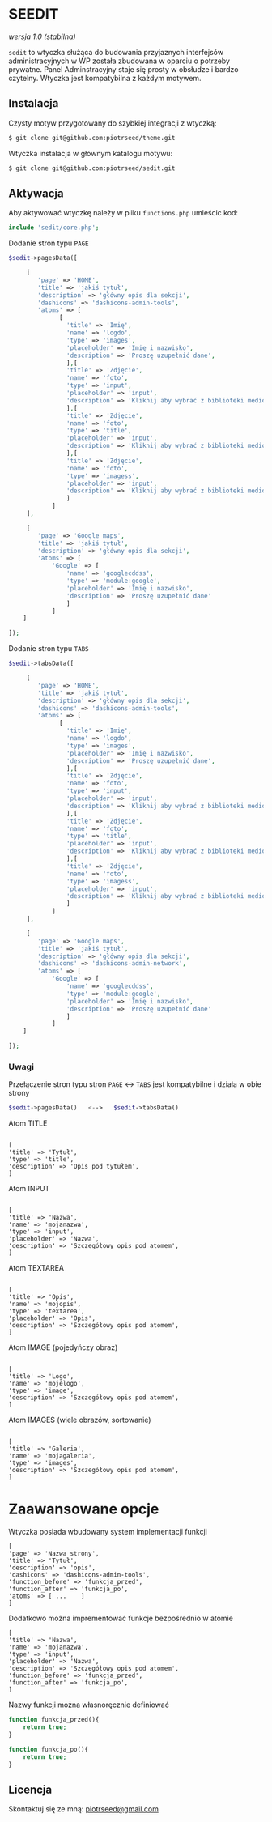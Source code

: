 # SEEDIT
_wersja 1.0 (stabilna)_

`sedit` to wtyczka służąca do budowania przyjaznych interfejsów administracyjnych w WP
została zbudowana w oparciu o potrzeby prywatne. Panel Adminstracyjny staje się prosty
w obsłudze i bardzo czytelny. Wtyczka jest kompatybilna z każdym motywem.


## Instalacja

Czysty motyw przygotowany do szybkiej integracji z wtyczką:

```bash
$ git clone git@github.com:piotrseed/theme.git
```

Wtyczka instalacja w głównym katalogu motywu:

```bash
$ git clone git@github.com:piotrseed/sedit.git
```


## Aktywacja

Aby aktywować wtyczkę należy w pliku `functions.php` umieścic kod:

```php
include 'sedit/core.php';
```

Dodanie stron typu `PAGE`

```php
$sedit->pagesData([

	 [
		'page' => 'HOME',
		'title' => 'jakiś tytuł',
		'description' => 'główny opis dla sekcji',
		'dashicons' => 'dashicons-admin-tools',
		'atoms' => [
			  [
				'title' => 'Imię',
				'name' => 'logdo',
				'type' => 'images',
				'placeholder' => 'Imię i nazwisko',
				'description' => 'Proszę uzupełnić dane',
				],[
				'title' => 'Zdjęcie',
				'name' => 'foto',
				'type' => 'input',
				'placeholder' => 'input',
				'description' => 'Kliknij aby wybrać z biblioteki mediów.'
				],[
				'title' => 'Zdjęcie',
				'name' => 'foto',
				'type' => 'title',
				'placeholder' => 'input',
				'description' => 'Kliknij aby wybrać z biblioteki mediów.'
				],[
				'title' => 'Zdjęcie',
				'name' => 'foto',
				'type' => 'imagess',
				'placeholder' => 'input',
				'description' => 'Kliknij aby wybrać z biblioteki mediów.'
				]
			]
	 ],

	 [
		'page' => 'Google maps',
		'title' => 'jakiś tytuł',
		'description' => 'główny opis dla sekcji',
		'atoms' => [
			'Google' => [
				'name' => 'googlecddss',
				'type' => 'module:google',
				'placeholder' => 'Imię i nazwisko',
				'description' => 'Proszę uzupełnić dane'
				]
			]
	]

]);
```

Dodanie stron typu `TABS`

```php
$sedit->tabsData([

	 [
		'page' => 'HOME',
		'title' => 'jakiś tytuł',
		'description' => 'główny opis dla sekcji',
		'dashicons' => 'dashicons-admin-tools',
		'atoms' => [
			  [
				'title' => 'Imię',
				'name' => 'logdo',
				'type' => 'images',
				'placeholder' => 'Imię i nazwisko',
				'description' => 'Proszę uzupełnić dane',
				],[
				'title' => 'Zdjęcie',
				'name' => 'foto',
				'type' => 'input',
				'placeholder' => 'input',
				'description' => 'Kliknij aby wybrać z biblioteki mediów.'
				],[
				'title' => 'Zdjęcie',
				'name' => 'foto',
				'type' => 'title',
				'placeholder' => 'input',
				'description' => 'Kliknij aby wybrać z biblioteki mediów.'
				],[
				'title' => 'Zdjęcie',
				'name' => 'foto',
				'type' => 'imagess',
				'placeholder' => 'input',
				'description' => 'Kliknij aby wybrać z biblioteki mediów.'
				]
			]
	 ],

	 [
		'page' => 'Google maps',
		'title' => 'jakiś tytuł',
		'description' => 'główny opis dla sekcji',
		'dashicons' => 'dashicons-admin-network',
		'atoms' => [
			'Google' => [
				'name' => 'googlecddss',
				'type' => 'module:google',
				'placeholder' => 'Imię i nazwisko',
				'description' => 'Proszę uzupełnić dane'
				]
			]
	]

]);
```


### Uwagi

Przełączenie stron typu stron `PAGE` <-> `TABS` jest kompatybilne i działa w obie strony


```php
$sedit->pagesData()   <-->   $sedit->tabsData()
```

Atom TITLE

```toJSON

[
'title' => 'Tytuł',
'type' => 'title',
'description' => 'Opis pod tytułem',
]

```

Atom INPUT

```toJSON

[
'title' => 'Nazwa',
'name' => 'mojanazwa',
'type' => 'input',
'placeholder' => 'Nazwa',
'description' => 'Szczegółowy opis pod atomem',
]

```

Atom TEXTAREA

```toJSON

[
'title' => 'Opis',
'name' => 'mojopis',
'type' => 'textarea',
'placeholder' => 'Opis',
'description' => 'Szczegółowy opis pod atomem',
]

```

Atom IMAGE (pojedyńczy obraz)

```toJSON

[
'title' => 'Logo',
'name' => 'mojelogo',
'type' => 'image',
'description' => 'Szczegółowy opis pod atomem',
]

```

Atom IMAGES (wiele obrazów, sortowanie)

```toJSON

[
'title' => 'Galeria',
'name' => 'mojagaleria',
'type' => 'images',
'description' => 'Szczegółowy opis pod atomem',
]

```

# Zaawansowane opcje

Wtyczka posiada wbudowany system implementacji funkcji

```toJSON
[
'page' => 'Nazwa strony',
'title' => 'Tytuł',
'description' => 'opis',
'dashicons' => 'dashicons-admin-tools',
'function_before' => 'funkcja_przed',
'function_after' => 'funkcja_po',
'atoms' => [ ...	]
]
```

Dodatkowo można imprementować funkcje bezpośrednio w atomie

```toJSON
[
'title' => 'Nazwa',
'name' => 'mojanazwa',
'type' => 'input',
'placeholder' => 'Nazwa',
'description' => 'Szczegółowy opis pod atomem',
'function_before' => 'funkcja_przed',
'function_after' => 'funkcja_po',
]
```

Nazwy funkcji można własnoręcznie definiować

```php
function funkcja_przed(){
	return true;
}
```

```php
function funkcja_po(){
	return true;
}
```

## Licencja

Skontaktuj się ze mną: piotrseed@gmail.com
